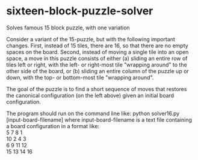 # sixteen-block-puzzle-solver

Solves famous 15 block puzzle, with one variation

Consider a variant of the 15-puzzle, but with the following important changes. First, instead of 15
tiles, there are 16, so that there are no empty spaces on the board. Second, instead of moving a single
tile into an open space, a move in this puzzle consists of either (a) sliding an entire row of tiles left or
right, with the left- or right-most tile "wrapping around" to the other side of the board, or (b) sliding
an entire column of the puzzle up or down, with the top- or bottom-most tile "wrapping around".

The goal of the puzzle is to find a short sequence of moves that restores the canonical configuration
(on the left above) given an initial board configuration.	

The program should run on the command line like:
python solver16.py [input-board-filename]
where input-board-filename is a text file containing a board configuration in a format like: <br />
5 7 8 1 <br />
10 2 4 3 <br />
6 9 11 12 <br />
15 13 14 16 <br />


